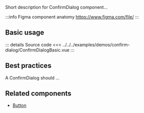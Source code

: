 Short description for ConfirmDialog component...

:::info Figma component anatomy
https://www.figma.com/file/
:::

## Basic usage

<ConfirmDialogBasic />

::: details Source code
<<< ../../../examples/demos/confirm-dialog/ConfirmDialogBasic.vue
:::

## Best practices

A ConfirmDialog should ...

## Related components

- [Button](/components/button/button.doc)
